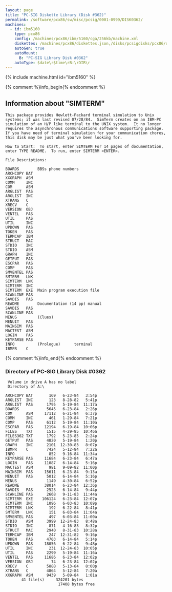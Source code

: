 ```yaml
---
layout: page
title: "PC-SIG Diskette Library (Disk #362)"
permalink: /software/pcx86/sw/misc/pcsig/0001-0999/DISK0362/
machines:
  - id: ibm5160
    type: pcx86
    config: /machines/pcx86/ibm/5160/cga/256kb/machine.xml
    diskettes: /machines/pcx86/diskettes.json,/disks/pcsigdisks/pcx86/diskettes.json
    autoGen: true
    autoMount:
      B: "PC-SIG Library Disk #0362"
    autoType: $date\r$time\rB:\rDIR\r
---
```


{% include machine.html id="ibm5160" %}

{% comment %}info_begin{% endcomment %}

## Information about "SIMTERM"

    This package provides Hewlett-Packard terminal simulation to Unix
    systems; it was last revised 07/28/84.  SimTerm creates on an IBM-PC
    simulation of an H/P like terminal to the UNIX system.  It no longer
    requires the asynchronous communications software supporting package.
    If you have need of terminal simulation for your communication chores,
    this disk may be just what you've been looking for.
    
    How to Start:  To start, enter SIMTERM For 14 pages of documentation,
    enter TYPE README.  To run, enter SIMTERM <ENTER>.
    
    File Descriptions:
    
    BOARDS        BBSs phone numbers
    ARCHCOPY BAT
    XXGRAPH  ASM
    COMM     INC
    COM      ASM
    ARGLIST  PAS
    ARGLIST  INC
    XTRANS   C
    XRECV    C
    VERSION  OBJ
    VENTEL   PAS
    UTIL     PAS
    UTIL     INC
    UPDOWN   PAS
    TOKEN    PAS
    TERMCAP  IBM
    STRUCT   MAC
    STDIO    INC
    STDIO    ASM
    GRAPH    INC
    GETPUT   PAS
    ESCPAR   PAS
    COMP     PAS
    SMVENTEL PAS
    SMTERM   LNK
    SIMTERM  LNK
    SIMTERM  INC
    SIMTERM  EXE  Main program execution file
    SCANLINE PAS
    SAVDIS   PAS
    README        Documentation (14 pp) manual
    SAVDIS   PAS
    SCANLINE PAS
    MENUS         (Clues)
    MENUIT   PAS
    MAINSIM  PAS
    MACTEST  ASM
    LOGIN    PAS
    KEYPARSE PAS
    INFO          (Prologue)      terminal
    IBMPR    C
{% comment %}info_end{% endcomment %}


### Directory of PC-SIG Library Disk #0362

     Volume in drive A has no label
     Directory of A:\

    ARCHCOPY BAT       169   6-23-84   3:54p
    ARGLIST  INC       123   8-28-82   5:41p
    ARGLIST  PAS      1795   5-19-84  11:17a
    BOARDS            5645   6-23-84   2:26p
    COM      ASM     17112   6-21-84   6:37p
    COMM     INC       461   1-29-84   7:21p
    COMP     PAS      6112   5-19-84  11:10a
    ESCPAR   PAS     12194   6-19-84  10:06p
    FILES    TXT      1515   4-29-85  10:46a
    FILES362 TXT      1792   5-23-85   2:24p
    GETPUT   PAS      4820   5-19-84   1:20p
    GRAPH    INC      2101  12-30-83   8:07p
    IBMPR    C        7424   5-12-84   7:22a
    INFO               852   9-16-84  11:34a
    KEYPARSE PAS     11684   6-23-84   6:47a
    LOGIN    PAS     11087   6-14-84   5:16p
    MACTEST  ASM       981   9-09-82  11:00p
    MAINSIM  PAS     15611   6-23-84   9:13a
    MENUIT   PAS      5012   6-14-84   5:16p
    MENUS             1149   4-30-84   6:52p
    README           38014   6-23-84  12:36p
    SAVDIS   PAS      2523   6-14-84   9:44p
    SCANLINE PAS      2668   9-11-83  11:44a
    SIMTERM  EXE    106124   6-23-84  12:07p
    SIMTERM  INC      1096   6-03-83  10:09p
    SIMTERM  LNK       192   6-22-84   8:41p
    SMTERM   LNK       151   6-03-84  11:04a
    SMVENTEL PAS       497   6-03-84  11:00a
    STDIO    ASM      3999  12-24-83   8:48a
    STDIO    INC       871   4-16-83   8:32p
    STRUCT   MAC      2940   8-31-83  10:28a
    TERMCAP  IBM       247  12-31-82   9:16p
    TOKEN    PAS      4703   6-14-84   5:14p
    UPDOWN   PAS     18056   6-22-84   9:48p
    UTIL     INC       231  12-24-83  10:05p
    UTIL     PAS      2299   5-19-84  11:16a
    VENTEL   PAS     11686   6-23-84  12:02p
    VERSION  OBJ        74   6-23-84  12:02p
    XRECV    C        5888   5-13-84   8:00p
    XTRANS   C        4864   5-12-84   7:20a
    XXGRAPH  ASM      9439   5-09-84   1:01a
           41 file(s)     324201 bytes
                           17408 bytes free
